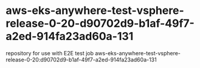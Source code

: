 # aws-eks-anywhere-test-vsphere-release-0-20-d90702d9-b1af-49f7-a2ed-914fa23ad60a-131
repository for use with E2E test job aws-eks-anywhere-test-vsphere-release-0-20:d90702d9-b1af-49f7-a2ed-914fa23ad60a-131
